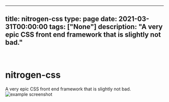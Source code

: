 
---
title: nitrogen-css
type: page
date: 2021-03-31T00:00:00
tags: ["None"]
description: "A very epic CSS front end framework that is slightly not bad."
---


<br>

# nitrogen-css
A very epic CSS front end framework that is slightly not bad.
<img alt="example screenshot" src="screenshots/index.png">
